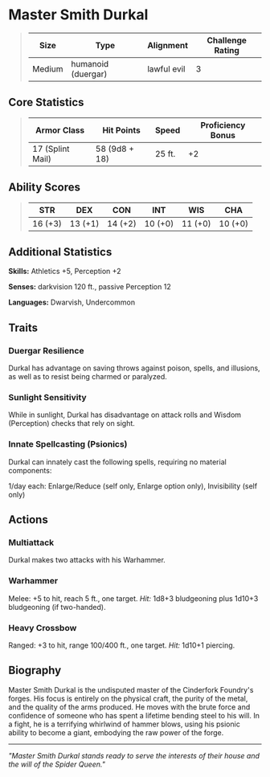 # Master Smith Durkal

<link rel="stylesheet" href="../drow_theme.css">

> | **Size** | **Type** | **Alignment** | **Challenge Rating** |
> |----------|----------|---------------|----------------------|
> | Medium | humanoid (duergar) | lawful evil | 3 |

## Core Statistics

> | **Armor Class** | **Hit Points** | **Speed** | **Proficiency Bonus** |
> |-----------------|----------------|-----------|------------------------|
> | 17 (Splint Mail) | 58 (9d8 + 18) | 25 ft. | +2 |

## Ability Scores

> | **STR** | **DEX** | **CON** | **INT** | **WIS** | **CHA** |
> |---------|---------|---------|---------|---------|---------|
> | 16 (+3) | 13 (+1) | 14 (+2) | 10 (+0) | 11 (+0) | 10 (+0) |

## Additional Statistics

**Skills:** Athletics +5, Perception +2

**Senses:** darkvision 120 ft., passive Perception 12

**Languages:** Dwarvish, Undercommon

## Traits

### Duergar Resilience
Durkal has advantage on saving throws against poison, spells, and illusions, as well as to resist being charmed or paralyzed.

### Sunlight Sensitivity
While in sunlight, Durkal has disadvantage on attack rolls and Wisdom (Perception) checks that rely on sight.

### Innate Spellcasting (Psionics)
Durkal can innately cast the following spells, requiring no material components: 

1/day each: Enlarge/Reduce (self only, Enlarge option only), Invisibility (self only)

## Actions

### Multiattack
Durkal makes two attacks with his Warhammer.

### Warhammer
Melee: +5 to hit, reach 5 ft., one target. *Hit:* 1d8+3 bludgeoning plus 1d10+3 bludgeoning (if two-handed).

### Heavy Crossbow
Ranged: +3 to hit, range 100/400 ft., one target. *Hit:* 1d10+1 piercing.

## Biography

Master Smith Durkal is the undisputed master of the Cinderfork Foundry's forges. His focus is entirely on the physical craft, the purity of the metal, and the quality of the arms produced. He moves with the brute force and confidence of someone who has spent a lifetime bending steel to his will. In a fight, he is a terrifying whirlwind of hammer blows, using his psionic ability to become a giant, embodying the raw power of the forge.

---

*"Master Smith Durkal stands ready to serve the interests of their house and the will of the Spider Queen."*